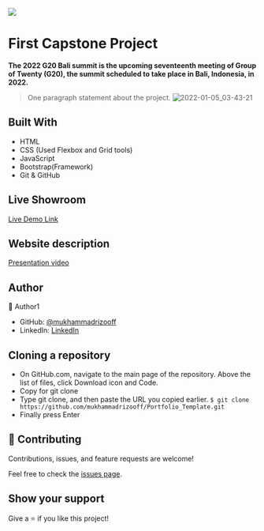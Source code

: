 ![](https://img.shields.io/badge/Microverse-blueviolet)

# First Capstone Project

**The 2022 G20 Bali summit is the upcoming seventeenth meeting of Group of Twenty (G20), the summit scheduled to take place in Bali, Indonesia, in 2022.**

> One paragraph statement about the project.
> ![2022-01-05_03-43-21](https://user-images.githubusercontent.com/63915024/148134074-9eb1871b-d56f-45e8-b250-3ee850e735aa.png)







## Built With

- HTML
- CSS (Used Flexbox and Grid tools)
- JavaScript
- Bootstrap(Framework)
- Git & GitHub

## Live Showroom

[Live Demo Link](https://mukhammadrizooff.github.io/2022-G20-Bali-summit/)

## Website description

[Presentation video](https://www.loom.com/share/264efbcf7d95436fb3067c294a58aa3a)

## Author

👤 Author1

- GitHub: [@mukhammadrizooff](https://github.com/mukhammadrizooff)
- LinkedIn: [LinkedIn](linkedin.com/in/mukhammadrizooff)

## Cloning a repository
- On GitHub.com, navigate to the main page of the repository. Above the list of files, click Download icon and Code.
- Copy for git clone
- Type git clone, and then paste the URL you copied earlier.
`$ git clone https://github.com/mukhammadrizooff/Portfolio_Template.git`
- Finally press Enter 

## 🤝 Contributing
Contributions, issues, and feature requests are welcome!

Feel free to check the [issues page](https://github.com/mukhammadrizooff/2022-G20-Bali-summit/issues).
## Show your support

Give a ⭐️ if you like this project!
